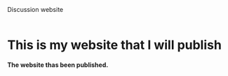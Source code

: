 
<!DOCTYPE html>
<html lang="en">
<meta charset="utf-8">

<head>
    <tittle>Discussion website</tittle>
</head>
<header>

</header>
<main>
    <body>
            <H1>This is my website that I will publish</H1>
                <h4>The website thas been published.</h4>
    </body>
</main>








</html>
